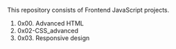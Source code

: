 This repository consists of Frontend JavaScript projects.

1. 0x00. Advanced HTML
2. 0x02-CSS_advanced
3. 0x03. Responsive design
